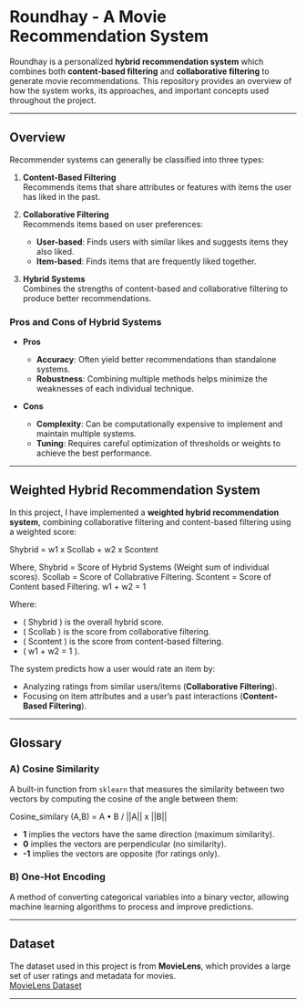 # Roundhay - A Movie Recommendation System

Roundhay is a personalized **hybrid recommendation system** which combines both **content-based filtering** and **collaborative filtering** to generate movie recommendations. This repository provides an overview of how the system works, its approaches, and important concepts used throughout the project.

---

## Overview

Recommender systems can generally be classified into three types:

1. **Content-Based Filtering**  
   Recommends items that share attributes or features with items the user has liked in the past.

2. **Collaborative Filtering**  
   Recommends items based on user preferences:
   - **User-based**: Finds users with similar likes and suggests items they also liked.
   - **Item-based**: Finds items that are frequently liked together.

3. **Hybrid Systems**  
   Combines the strengths of content-based and collaborative filtering to produce better recommendations.

### Pros and Cons of Hybrid Systems

- **Pros**  
  - **Accuracy**: Often yield better recommendations than standalone systems.  
  - **Robustness**: Combining multiple methods helps minimize the weaknesses of each individual technique.

- **Cons**  
  - **Complexity**: Can be computationally expensive to implement and maintain multiple systems.  
  - **Tuning**: Requires careful optimization of thresholds or weights to achieve the best performance.

---

## Weighted Hybrid Recommendation System

In this project, I have implemented a **weighted hybrid recommendation system**, combining collaborative filtering and content-based filtering using a weighted score:

Shybrid = w1 x Scollab + w2 x Scontent

Where,
	Shybrid = Score of Hybrid Systems (Weight sum of individual scores).
	 Scollab = Score of Collabrative Filtering.
	Scontent = Score of Content based Filtering.
	w1 + w2 = 1

Where:
- \( Shybrid \) is the overall hybrid score.
- \( Scollab \) is the score from collaborative filtering.
- \( Scontent \) is the score from content-based filtering.
- \( w1 + w2 = 1 \).

The system predicts how a user would rate an item by:
- Analyzing ratings from similar users/items (**Collaborative Filtering**).
- Focusing on item attributes and a user’s past interactions (**Content-Based Filtering**).

---

## Glossary

### A) Cosine Similarity

A built-in function from `sklearn` that measures the similarity between two vectors by computing the cosine of the angle between them:

Cosine_similary (A,B) = A • B / ||A|| x ||B||

- **1** implies the vectors have the same direction (maximum similarity).  
- **0** implies the vectors are perpendicular (no similarity).  
- **-1** implies the vectors are opposite (for ratings only).

### B) One-Hot Encoding

A method of converting categorical variables into a binary vector, allowing machine learning algorithms to process and improve predictions.

---

## Dataset

The dataset used in this project is from **MovieLens**, which provides a large set of user ratings and metadata for movies.  
[MovieLens Dataset](https://grouplens.org/datasets/movielens/)

---

